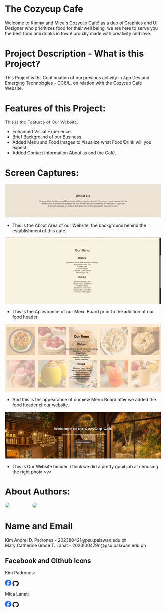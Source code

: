 # The Cozycup Cafe
Welcome to Kimmy and Mica's Cozycup Café! as a duo of Graphics and UI Designer who prioritizes food for their well being, we are here to serve you the best food and drinks in town! proudly made with creativity and love.

# Project Description - What is this Project?
This Project is the Continuation of our previous activity in App Dev and Emerging Technologies - CC6/L, on relation with the Cozycup Café Website.

# Features of this Project:
This is the Features of Our Website:

- Enhanced Visual Experience.
- Brief Background of our Business.
- Added Menu and Food Images to Visualize what Food/Drink will you expect.
- Added Contact Information About us and the Café.

# Screen Captures:

![alt text](<Screenshot 2025-08-13 085632.png>)
- This is the About Area of our Website, the background behind the establishment of this cafe.

![alt text](<Screenshot 2025-08-13 091013.png>)
- This is the Appearance of our Menu Board prior to the addition of our food header.

![alt text](<Screenshot 2025-08-13 094517.png>)
- And this is the appearance of our new Menu Board after we added the food header of our website.

![alt text](<Screenshot 2025-08-13 095312.png>)
- This is Our Website header, i think we did a pretty good job at choosing the right photo >v<

# About Authors:

<div style="flex">
<img src= "https://avatars.githubusercontent.com/u/178166609?v=4" width = "150" style="border-radius:50%">  &nbsp; &nbsp;&nbsp;&nbsp;&nbsp;&nbsp;&nbsp;&nbsp;&nbsp;&nbsp;&nbsp;&nbsp;&nbsp;&nbsp;&nbsp;
<img src= "https://avatars.githubusercontent.com/u/188070394?v=4" width = "150" style="border-radius:50%">
</div>


<h1>Name and Email</h1>
Kim Andrei D. Padrones - 202380421@psu.palawan.edu.ph
<br>
Mary Catherine Grace T. Lanat - 2023100479n@psu.palawan.edu.ph

<h2>Facebook and Github Icons</h2>

Kim Padrones:

[<img src = "img/fb.png" width = "20">](https://web.facebook.com/sunnysunshinekimmy0621)
[<img src = "img/gh.png" width="20">](https://github.com/SunnyKimmy0621)

Mica Lanat:

[<img src = "img/fb.png" width = "20">](https://web.facebook.com/marycatherinegrace.lanat)
[<img src = "img/gh.png" width="20">](https://github.com/KatrinaLanat)

